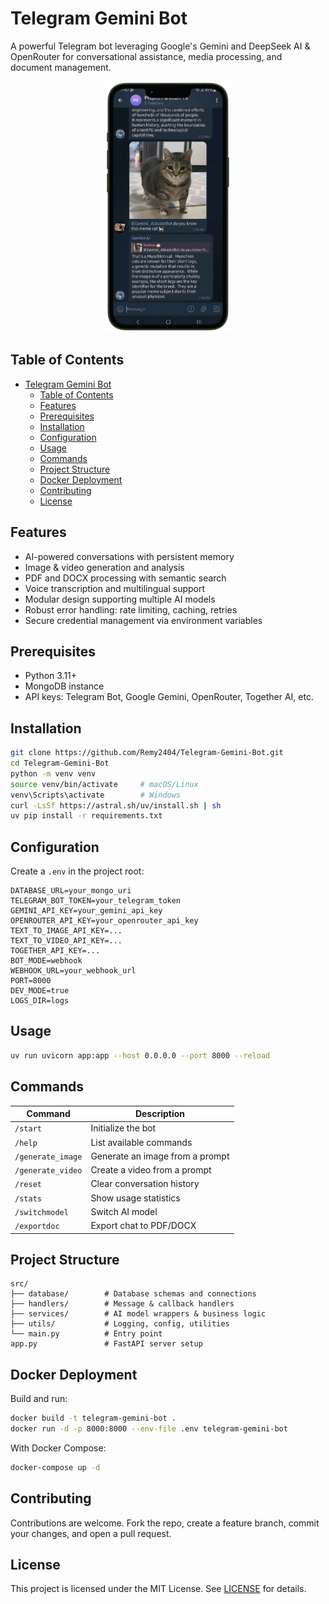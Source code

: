 # Telegram Gemini Bot

A powerful Telegram bot leveraging Google's Gemini and DeepSeek AI & OpenRouter for conversational assistance, media processing, and document management.

<div align="center">
  <img src="assets/templates/Project_report_group5.png" alt="Telegram Gemini Bot" width="200" />
</div>

## Table of Contents
- [Telegram Gemini Bot](#telegram-gemini-bot)
  - [Table of Contents](#table-of-contents)
  - [Features](#features)
  - [Prerequisites](#prerequisites)
  - [Installation](#installation)
  - [Configuration](#configuration)
  - [Usage](#usage)
  - [Commands](#commands)
  - [Project Structure](#project-structure)
  - [Docker Deployment](#docker-deployment)
  - [Contributing](#contributing)
  - [License](#license)

## Features
- AI-powered conversations with persistent memory  
- Image & video generation and analysis  
- PDF and DOCX processing with semantic search  
- Voice transcription and multilingual support  
- Modular design supporting multiple AI models  
- Robust error handling: rate limiting, caching, retries  
- Secure credential management via environment variables  

## Prerequisites
- Python 3.11+  
- MongoDB instance  
- API keys: Telegram Bot, Google Gemini, OpenRouter, Together AI, etc.  

## Installation
```bash
git clone https://github.com/Remy2404/Telegram-Gemini-Bot.git
cd Telegram-Gemini-Bot
python -m venv venv
source venv/bin/activate     # macOS/Linux
venv\Scripts\activate        # Windows
curl -LsSf https://astral.sh/uv/install.sh | sh
uv pip install -r requirements.txt
```

## Configuration
Create a `.env` in the project root:
```env
DATABASE_URL=your_mongo_uri
TELEGRAM_BOT_TOKEN=your_telegram_token
GEMINI_API_KEY=your_gemini_api_key
OPENROUTER_API_KEY=your_openrouter_api_key
TEXT_TO_IMAGE_API_KEY=...
TEXT_TO_VIDEO_API_KEY=...
TOGETHER_API_KEY=...
BOT_MODE=webhook
WEBHOOK_URL=your_webhook_url
PORT=8000
DEV_MODE=true
LOGS_DIR=logs
```

## Usage
```bash
uv run uvicorn app:app --host 0.0.0.0 --port 8000 --reload
```

## Commands
| Command           | Description                          |
|-------------------|--------------------------------------|
| `/start`          | Initialize the bot                   |
| `/help`           | List available commands              |
| `/generate_image` | Generate an image from a prompt      |
| `/generate_video` | Create a video from a prompt         |
| `/reset`          | Clear conversation history           |
| `/stats`          | Show usage statistics                |
| `/switchmodel`    | Switch AI model                      |
| `/exportdoc`      | Export chat to PDF/DOCX              |

## Project Structure
```
src/
├── database/        # Database schemas and connections
├── handlers/        # Message & callback handlers
├── services/        # AI model wrappers & business logic
├── utils/           # Logging, config, utilities
└── main.py          # Entry point
app.py               # FastAPI server setup
```

## Docker Deployment
Build and run:
```bash
docker build -t telegram-gemini-bot .
docker run -d -p 8000:8000 --env-file .env telegram-gemini-bot
```
With Docker Compose:
```bash
docker-compose up -d
```

## Contributing
Contributions are welcome. Fork the repo, create a feature branch, commit your changes, and open a pull request.

## License
This project is licensed under the MIT License. See [LICENSE](LICENSE) for details.
